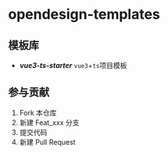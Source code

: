 # opendesign-templates

## 模板库
- ***vue3-ts-starter*** `vue3`+`ts`项目模板
## 参与贡献

1.  Fork 本仓库
2.  新建 Feat_xxx 分支
3.  提交代码
4.  新建 Pull Request

